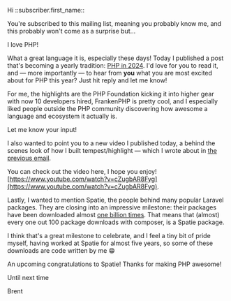 Hi ::subscriber.first_name::

You're subscribed to this mailing list, meaning you probably know me, and this probably won't come as a surprise but…

I love PHP!

What a great language it is, especially these days! Today I published a post that's becoming a yearly tradition: [PHP in 2024](https://stitcher.io/blog/php-in-2024). I'd love for you to read it, and — more importantly — to hear from **you** what you are most excited about for PHP this year? Just hit reply and let me know!

For me, the highlights are the PHP Foundation kicking it into higher gear with now 10 developers hired, FrankenPHP is pretty cool, and I especially liked people outside the PHP community discovering how awesome a language and ecosystem it actually is.

Let me know your input!

I also wanted to point you to a new video I published today, a behind the scenes look of how I built tempest/highlight — which I wrote about in [the previous email](https://stitcher.io/blog/a-syntax-highlighter-that-doesnt-suck).

You can check out the video here, I hope you enjoy! [https://www.youtube.com/watch?v=cZugbAR8Fyg](https://www.youtube.com/watch?v=cZugbAR8Fyg).

Lastly, I wanted to mention Spatie, the people behind many popular Laravel packages. They are closing into an impressive milestone: their packages have been downloaded almost [one billion times](https://1billion.spatie.be/). That means that (almost) every one out 100 package downloads with composer, is a Spatie package.

I think that's a great milestone to celebrate, and I feel a tiny bit of pride myself, having worked at Spatie for almost five years, so some of these downloads are code written by me 😁

An upcoming congratulations to Spatie! Thanks for making PHP awesome!

Until next time

Brent